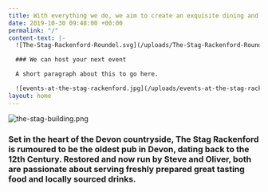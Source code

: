 ```yaml
---
title: With everything we do, we aim to create an exquisite dining and drinking experience
date: 2019-10-30 09:48:00 +00:00
permalink: "/"
content-text: |-
  ![The-Stag-Rackenford-Roundel.svg](/uploads/The-Stag-Rackenford-Roundel.svg)

  ### We can host your next event

  A short paragraph about this to go here.

  ![events-at-the-stag-rackenford.jpg](/uploads/events-at-the-stag-rackenford.jpg)
layout: home
---
```


![the-stag-building.png](/uploads/the-stag-building.png)

### Set in the heart of the Devon countryside, The Stag Rackenford is rumoured to be the oldest pub in Devon, dating back to the 12th Century. Restored and now run by Steve and Oliver, both are passionate about serving freshly prepared great tasting food and locally sourced drinks.
